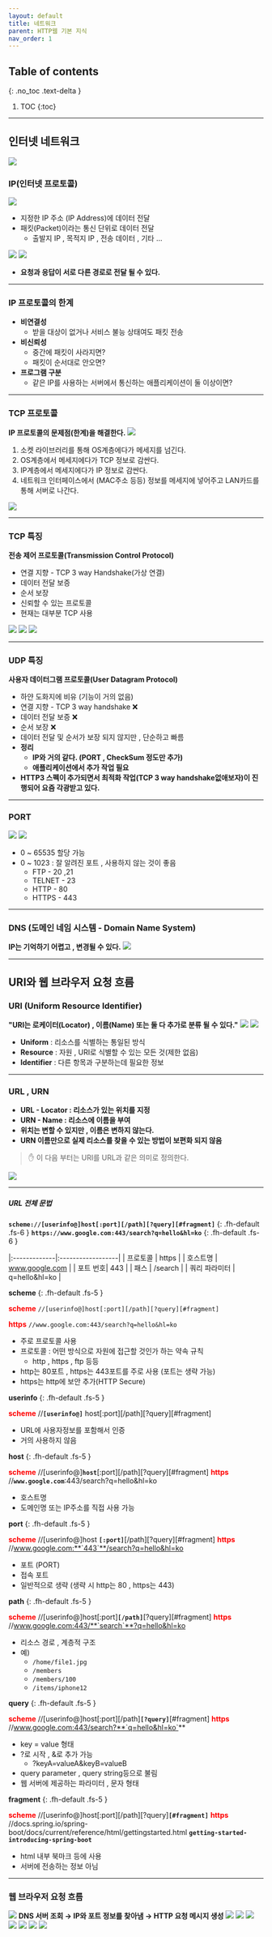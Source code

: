 ```yaml
---
layout: default
title: 네트워크
parent: HTTP웹 기본 지식
nav_order: 1
---
```

## Table of contents
{: .no_toc .text-delta }

1. TOC
{:toc}
---

## **인터넷 네트워크**
![](../../assets/images/network/internet-network/1.png)

### IP(인터넷 프로토콜)
![](../../assets/images/network/internet-network/2.png)
- 지정한 IP 주소 (IP Address)에 데이터 전달
- 패킷(Packet)이라는 통신 단위로 데이터 전달
  - 출발지 IP , 목적지 IP , 전송 데이터 , 기타 ...

![](../../assets/images/network/internet-network/3.png)
![](../../assets/images/network/internet-network/4.png)
- **요청과 응답이 서로 다른 경로로 전달 될 수 있다.**

***

### IP 프로토콜의 한계
- **비연결성**
  - 받을 대상이 없거나 서비스 불능 상태여도 패킷 전송
- **비신뢰성**
  - 중간에 패킷이 사라지면?
  - 패킷이 순서대로 안오면?
- **프로그램 구분**
  - 같은 IP를 사용하는 서버에서 통신하는 애플리케이션이 둘 이상이면?

***

### TCP 프로토콜
**IP 프로토콜의 문제점(한계)을 해결한다.**
  ![](../../assets/images/network/internet-network/5.png)

1. 소켓 라이브러리를 통해 OS계층에다가 메세지를 넘긴다.
1. OS계층에서 메세지에다가 TCP 정보로 감싼다.
1. IP계층에서 메세지에다가 IP 정보로 감싼다.
1. 네트워크 인터페이스에서 (MAC주소 등등) 정보를 메세지에 넣어주고 LAN카드를 통해 서버로 나간다.


![](../../assets/images/network/internet-network/6.png)

***

### TCP 특징
**전송 제어 프로토콜(Transmission Control Protocol)**
- 연결 지향 - TCP 3 way Handshake(가상 연결)
- 데이터 전달 보증
- 순서 보장
- 신뢰할 수 있는 프로토콜
- 현재는 대부분 TCP 사용

![](../../assets/images/network/internet-network/7.png)
![](../../assets/images/network/internet-network/8.png)
![](../../assets/images/network/internet-network/9.png)

***

### UDP 특징
**사용자 데이터그램 프로토콜(User Datagram Protocol)**
- 하얀 도화지에 비유 (기능이 거의 없음)
- 연결 지향 - TCP 3 way handshake ❌
- 데이터 전달 보증 ❌
- 순서 보장 ❌
- 데이터 전달 및 순서가 보장 되지 않지만 , 단순하고 빠름
- **정리**
  - **IP와 거의 같다. (PORT , CheckSum 정도만 추가)**
  - **애플리케이션에서 추가 작업 필요**
- **HTTP3 스펙이 추가되면서 최적화 작업(TCP 3 way handshake없애보자)이 진행되어 요즘 각광받고 있다.**

***

### PORT
![](../../assets/images/network/internet-network/10.png)
![](../../assets/images/network/internet-network/11.png)
- 0 ~ 65535 할당 가능
- 0 ~ 1023 : 잘 알려진 포트 , 사용하지 않는 것이 좋음
  - FTP - 20 ,21
  - TELNET - 23
  - HTTP - 80
  - HTTPS - 443

***

### DNS (도메인 네임 시스템 - Domain Name System)
**IP는 기억하기 어렵고 , 변경될 수 있다.**
![](../../assets/images/network/internet-network/12.png)

***

## **URI와 웹 브라우저 요청 흐름**

### URI (Uniform Resource Identifier)
**"URI는 로케이터(Locator) , 이름(Name) 또는 둘 다 추가로 분류 될 수 있다."**
![](../../assets/images/network/internet-network/13.png)
![](../../assets/images/network/internet-network/14.png)

- **Uniform** : 리소스를 식별하는 통일된 방식
- **Resource** : 자원 , URI로 식별할 수 있는 모든 것(제한 없음)
- **Identifier** : 다른 항목과 구분하는데 필요한 정보

***

### URL , URN
- **URL - Locator : 리소스가 있는 위치를 지정**
- **URN - Name : 리소스에 이름을 부여**
- **위치는 변할 수 있지만 , 이름은 변하지 않는다.**
- **URN 이름만으로 실제 리소스를 찾을 수 있는 방법이 보편화 되지 않음**

> ✋ 이 다음 부터는 URI를 URL과 같은 의미로 정의한다.

![](../../assets/images/network/internet-network/15.png)

***

##### URL 전체 문법

**`scheme://[userinfo@]host[:port][/path][?query][#fragment]`**
{: .fh-default .fs-6 }
**`https://www.google.com:443/search?q=hello&hl=ko`**
{: .fh-default .fs-6 }

|:-------------|:------------------|
| 프로토콜 | https |
| 호스트명 | www.google.com   |
| 포트 번호| 443 |
| 패스       | /search |
| 쿼리 파라미터 | q=hello&hl=ko |

**scheme**
{: .fh-default .fs-5 }

<span style="color:red; font-weight:bold">scheme</span> `//[userinfo@]host[:port][/path][?query][#fragment]`

<span style="color:red; font-weight:bold">https</span> `//www.google.com:443/search?q=hello&hl=ko`

-   주로 프로토콜 사용
-   프로토콜 : 어떤 방식으로 자원에 접근할 것인가 하는 약속 규칙
    -   http , https , ftp 등등
-   http는 80포트 , https는 443포트를 주로 사용 (포트는 생략 가능)
-   https는 http에 보안 추가(HTTP Secure)

**userinfo**
{: .fh-default .fs-5 }

<span style="color:red; font-weight:bold">scheme</span> //**`[userinfo@]`** host[:port][/path][?query][#fragment]

-   URL에 사용자정보를 포함해서 인증
-   거의 사용하지 않음

**host**
{: .fh-default .fs-5 }

<span style="color:red; font-weight:bold">scheme</span> //[userinfo@]**`host`**[:port][/path][?query][#fragment]
<span style="color:red; font-weight:bold">https</span> //**`www.google.com`**:443/search?q=hello&hl=ko

-   호스트명
-   도메인명 또는 IP주소를 직접 사용 가능

**port**
{: .fh-default .fs-5 }

<span style="color:red; font-weight:bold">scheme</span> //[userinfo@]host **`[:port]`**[/path][?query][#fragment]
<span style="color:red; font-weight:bold">https</span> //www.google.com:**`443`**/search?q=hello&hl=ko

-   포트 (PORT)
-   접속 포트
-   일반적으로 생략 (생략 시 http는 80 , https는 443)

**path**
{: .fh-default .fs-5 }

<span style="color:red; font-weight:bold">scheme</span> //[userinfo@]host[:port]**`[/path]`**[?query][#fragment]
<span style="color:red; font-weight:bold">https</span> //www.google.com:443/**`search`**?q=hello&hl=ko

-   리소스 경로 , 계층적 구조
-   예)
    -   `/home/file1.jpg`
    -   `/members`
    -   `/members/100`
    -   `/items/iphone12`

**query**
{: .fh-default .fs-5 }

<span style="color:red; font-weight:bold">scheme</span> //[userinfo@]host[:port][/path]**`[?query]`**[#fragment]
<span style="color:red; font-weight:bold">https</span> //www.google.com:443/search?**`q=hello&hl=ko`**

-   key = value 형태
-   ?로 시작 , &로 추가 가능 
    -   ?keyA=valueA&keyB=valueB
-   query parameter , query string등으로 불림
-   웹 서버에 제공하는 파라미터 , 문자 형태

**fragment**
{: .fh-default .fs-5 }


<span style="color:red; font-weight:bold">scheme</span> //[userinfo@]host[:port][/path][?query]**`[#fragment]`**
<span style="color:red; font-weight:bold">https</span> //docs.spring.io/spring-boot/docs/current/reference/html/gettingstarted.html **`getting-started-introducing-spring-boot`**


-   html 내부 북마크 등에 사용
-   서버에 전송하는 정보 아님

***

### 웹 브라우저 요청 흐름
![](../../assets/images/network/internet-network/16.png)
**DNS 서버 조회 → IP와 포트 정보를 찾아냄 → HTTP 요청 메시지 생성**
![](../../assets/images/network/internet-network/17.png)
![](../../assets/images/network/internet-network/18.png)
![](../../assets/images/network/internet-network/19.png)
![](../../assets/images/network/internet-network/20.png)
![](../../assets/images/network/internet-network/21.png)
![](../../assets/images/network/internet-network/22.png)
![](../../assets/images/network/internet-network/23.png)
